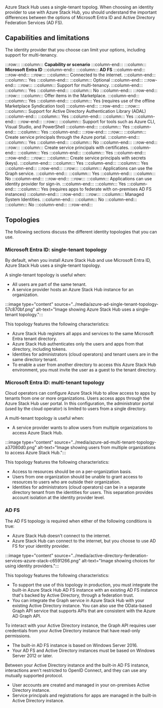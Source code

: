 Azure Stack Hub uses a single-tenant topolog. When choosing an identity provider to use with Azure Stack Hub, you should understand the important differences between the options of Microsoft Entra ID and Active Directory Federation Services (AD FS).

## Capabilities and limitations

The identity provider that you choose can limit your options, including support for multi-tenancy.

:::row:::
  :::column:::
    **Capability or scenario**
  :::column-end:::
  :::column:::
    **Microsoft Entra ID**
  :::column-end:::
  :::column:::
    **AD FS**
  :::column-end:::
:::row-end:::
:::row:::
  :::column:::
    Connected to the internet.
  :::column-end:::
  :::column:::
    Yes
  :::column-end:::
  :::column:::
    Optional
  :::column-end:::
:::row-end:::
:::row:::
  :::column:::
    Support for multi-tenancy.
  :::column-end:::
  :::column:::
    Yes
  :::column-end:::
  :::column:::
    No
  :::column-end:::
:::row-end:::
:::row:::
  :::column:::
    Offer items in the Marketplace.
  :::column-end:::
  :::column:::
    Yes
  :::column-end:::
  :::column:::
    Yes (requires use of the offline Marketplace Syndication tool)
  :::column-end:::
:::row-end:::
:::row:::
  :::column:::
    Support for Active Directory Authentication Library (ADAL)
  :::column-end:::
  :::column:::
    Yes
  :::column-end:::
  :::column:::
    Yes
  :::column-end:::
:::row-end:::
:::row:::
  :::column:::
    Support for tools such as Azure CLI, Visual Studio, and PowerShell
  :::column-end:::
  :::column:::
    Yes
  :::column-end:::
  :::column:::
    Yes
  :::column-end:::
:::row-end:::
:::row:::
  :::column:::
    Create service principals through the Azure portal.
  :::column-end:::
  :::column:::
    Yes
  :::column-end:::
  :::column:::
    No
  :::column-end:::
:::row-end:::
:::row:::
  :::column:::
    Create service principals with certificates.
  :::column-end:::
  :::column:::
    Yes
  :::column-end:::
  :::column:::
    Yes
  :::column-end:::
:::row-end:::
:::row:::
  :::column:::
    Create service principals with secrets (keys).
  :::column-end:::
  :::column:::
    Yes
  :::column-end:::
  :::column:::
    Yes
  :::column-end:::
:::row-end:::
:::row:::
  :::column:::
    Applications can use the Graph service.
  :::column-end:::
  :::column:::
    Yes
  :::column-end:::
  :::column:::
    No
  :::column-end:::
:::row-end:::
:::row:::
  :::column:::
    Applications can use identity provider for sign-in.
  :::column-end:::
  :::column:::
    Yes
  :::column-end:::
  :::column:::
    Yes (requires apps to federate with on-premises AD FS instances)
  :::column-end:::
:::row-end:::
:::row:::
  :::column:::
    Managed System Identities.
  :::column-end:::
  :::column:::
    No
  :::column-end:::
  :::column:::
    No
  :::column-end:::
:::row-end:::


## Topologies

The following sections discuss the different identity topologies that you can use.

<a name='azure-ad-single-tenant-topology'></a>

### Microsoft Entra ID: single-tenant topology

By default, when you install Azure Stack Hub and use Microsoft Entra ID, Azure Stack Hub uses a single-tenant topology.

A single-tenant topology is useful when:

 -  All users are part of the same tenant.
 -  A service provider hosts an Azure Stack Hub instance for an organization.

:::image type="content" source="../media/azure-ad-single-tenant-topology-57c870bf.png" alt-text="Image showing Azure Stack Hub uses a single-tenant topology.":::


This topology features the following characteristics:

 -  Azure Stack Hub registers all apps and services to the same Microsoft Entra tenant directory.
 -  Azure Stack Hub authenticates only the users and apps from that directory, including tokens.
 -  Identities for administrators (cloud operators) and tenant users are in the same directory tenant.
 -  To enable a user from another directory to access this Azure Stack Hub environment, you must invite the user as a guest to the tenant directory.

<a name='azure-ad-multi-tenant-topology'></a>

### Microsoft Entra ID: multi-tenant topology

Cloud operators can configure Azure Stack Hub to allow access to apps by tenants from one or more organizations. Users access apps through the Azure Stack Hub user portal. In this configuration, the administrator portal (used by the cloud operator) is limited to users from a single directory.

A multi-tenant topology is useful when:

 -  A service provider wants to allow users from multiple organizations to access Azure Stack Hub.

:::image type="content" source="../media/azure-ad-multi-tenant-topology-a37080d0.png" alt-text="Image showing users from multiple organizations to access Azure Stack Hub.":::


This topology features the following characteristics:

 -  Access to resources should be on a per-organization basis.
 -  Users from one organization should be unable to grant access to resources to users who are outside their organization.
 -  Identities for administrators (cloud operators) can be in a separate directory tenant from the identities for users. This separation provides account isolation at the identity provider level.

### AD FS

The AD FS topology is required when either of the following conditions is true:

 -  Azure Stack Hub doesn't connect to the internet.
 -  Azure Stack Hub can connect to the internet, but you choose to use AD FS for your identity provider.

:::image type="content" source="../media/active-directory-ferderation-services-azure-stack-c6591266.png" alt-text="Image showing choices for using identity providers.":::


This topology features the following characteristics:

 -  To support the use of this topology in production, you must integrate the built-in Azure Stack Hub AD FS instance with an existing AD FS instance that's backed by Active Directory, through a federation trust.
 -  You can integrate the Graph service in Azure Stack Hub with your existing Active Directory instance. You can also use the OData-based Graph API service that supports APIs that are consistent with the Azure AD Graph API.

To interact with your Active Directory instance, the Graph API requires user credentials from your Active Directory instance that have read-only permissions.

 -  The built-in AD FS instance is based on Windows Server 2016.
 -  Your AD FS and Active Directory instances must be based on Windows Server 2012 or later.

Between your Active Directory instance and the built-in AD FS instance, interactions aren't restricted to OpenID Connect, and they can use any mutually supported protocol.

 -  User accounts are created and managed in your on-premises Active Directory instance.
 -  Service principals and registrations for apps are managed in the built-in Active Directory instance.
